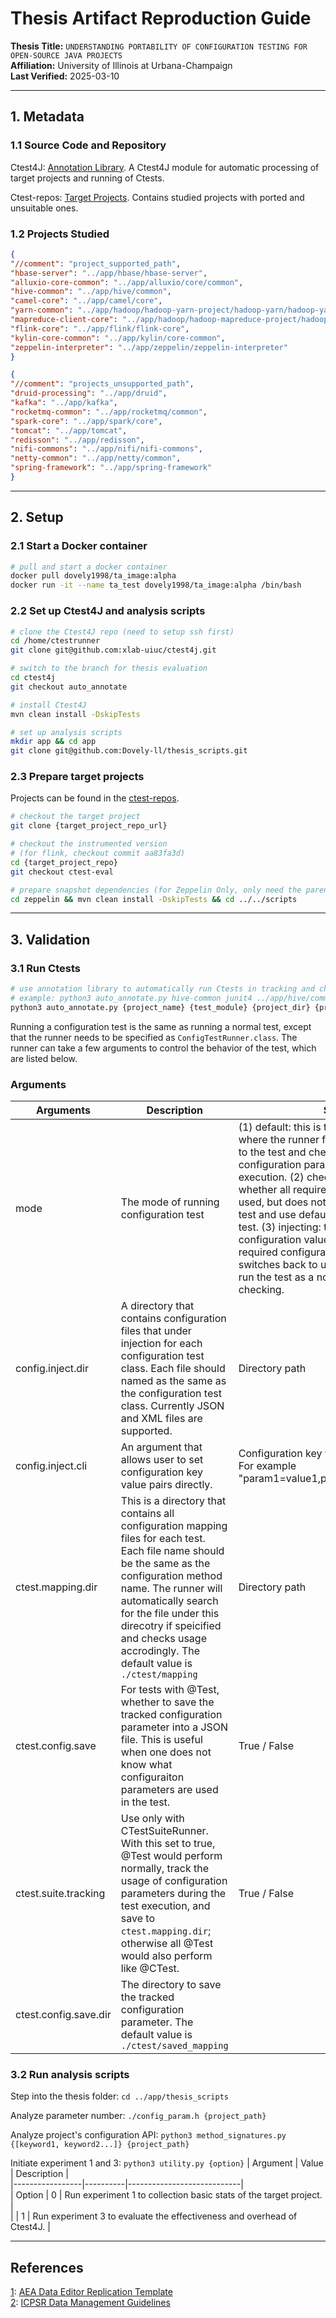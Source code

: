 # Thesis Artifact Reproduction Guide  
**Thesis Title:** `UNDERSTANDING PORTABILITY OF CONFIGURATION TESTING FOR OPEN-SOURCE JAVA PROJECTS`  
**Affiliation:** University of Illinois at Urbana-Champaign  
**Last Verified:** 2025-03-10  

---

## 1. Metadata
### 1.1 Source Code and Repository
Ctest4J: [Annotation Library](https://github.com/xlab-uiuc/ctest4j/tree/auto_annotate).
A Ctest4J module for automatic processing of target projects and running of Ctests.

Ctest-repos: [Target Projects](https://github.com/ctest-repos).
Contains studied projects with ported and unsuitable ones.

### 1.2 Projects Studied
```json
{
"//comment": "project_supported_path",
"hbase-server": "../app/hbase/hbase-server",
"alluxio-core-common": "../app/alluxio/core/common",
"hive-common": "../app/hive/common",
"camel-core": "../app/camel/core",
"yarn-common": "../app/hadoop/hadoop-yarn-project/hadoop-yarn/hadoop-yarn-common",
"mapreduce-client-core": "../app/hadoop/hadoop-mapreduce-project/hadoop-mapreduce-client/hadoop-mapreduce-client-core",
"flink-core": "../app/flink/flink-core",
"kylin-core-common": "../app/kylin/core-common",
"zeppelin-interpreter": "../app/zeppelin/zeppelin-interpreter"
}

{
"//comment": "projects_unsupported_path",
"druid-processing": "../app/druid",
"kafka": "../app/kafka",
"rocketmq-common": "../app/rocketmq/common",
"spark-core": "../app/spark/core",
"tomcat": "../app/tomcat",
"redisson": "../app/redisson",
"nifi-commons": "../app/nifi/nifi-commons",
"netty-common": "../app/netty/common",
"spring-framework": "../app/spring-framework"
}
```

---

## 2. Setup  
### 2.1 Start a Docker container  
```bash
# pull and start a docker container
docker pull dovely1998/ta_image:alpha
docker run -it --name ta_test dovely1998/ta_image:alpha /bin/bash
```

### 2.2 Set up Ctest4J and analysis scripts
```bash
# clone the Ctest4J repo (need to setup ssh first)
cd /home/ctestrunner
git clone git@github.com:xlab-uiuc/ctest4j.git

# switch to the branch for thesis evaluation
cd ctest4j
git checkout auto_annotate

# install Ctest4J
mvn clean install -DskipTests

# set up analysis scripts
mkdir app && cd app
git clone git@github.com:Dovely-ll/thesis_scripts.git
```

### 2.3 Prepare target projects
Projects can be found in the [ctest-repos](https://github.com/ctest-repos).
```bash
# checkout the target project
git clone {target_project_repo_url}

# checkout the instrumented version
# (for flink, checkout commit aa83fa3d)
cd {target_project_repo}
git checkout ctest-eval

# prepare snapshot dependencies (for Zeppelin Only, only need the parent POM and zeppelin-common module)
cd zeppelin && mvn clean install -DskipTests && cd ../../scripts
```

---

## 3. Validation
### 3.1 Run Ctests
```bash
# use annotation library to automatically run Ctests in tracking and checking modes, mapping files between tests and parameters are generated
# example: python3 auto_annotate.py hive-common junit4 ../app/hive/common . ctest/saved_mapping ({project_test_dir} usually can be ".")
python3 auto_annotate.py {project_name} {test_module} {project_dir} {project_test_dir} {ctest_mapping_dir}
```

Running a configuration test is the same as running a normal test, except that the runner needs to be specified as `ConfigTestRunner.class`. The runner can take a few arguments to control the behavior of the test, which are listed below.

### Arguments
| Arguments            | Description                                                                                                                                                                                                                                                                                                    | Supported Value                                                                                                                                                                                                                                                                                                                                                                                                                                                                                                                                                                                                                                                                     |
|----------------------|----------------------------------------------------------------------------------------------------------------------------------------------------------------------------------------------------------------------------------------------------------------------------------------------------------------|-------------------------------------------------------------------------------------------------------------------------------------------------------------------------------------------------------------------------------------------------------------------------------------------------------------------------------------------------------------------------------------------------------------------------------------------------------------------------------------------------------------------------------------------------------------------------------------------------------------------------------------------------------------------------------------|
| mode                 | The mode of running configuration test                                                                                                                                                                                                                                                                         | (1) default: this is the default mode of ctest runner, where the runner first inject the configuration value to the test and checks whether all required configuration paraemters are used after the test execution. (2) checking: this mode only checks whether all required configuration parameters are used, but does not inject configuration value to the test and use default configuration value to run every test. (3) injecting: this mode only injects configuration value to the test but does not check required configuration usage. (4) base: this mode switches back to use a default non-ctest runner to run the test as a normal test, no injecting and checking. |
| config.inject.dir    | A directory that contains configuration files that under injection for each configuration test class. Each file should named as the same as the configuration test class. Currently JSON and XML files are supported.                                                                                          | Directory path                                                                                                                                                                                                                                                                                                                                                                                                                                                                                                                                                                                                                                                                      |
| config.inject.cli    | An argument that allows user to set configuration key value pairs directly.                                                                                                                                                                                                                                    | Configuration key value pairs seperated by comma. For example "param1=value1,param2=value2,...,paramN=valueN"                                                                                                                                                                                                                                                                                                                                                                                                                                                                                                                                                                       |
| ctest.mapping.dir   | This is a directory that contains all configuration mapping files for each test. Each file name should be the same as the configuration method name. The runner will automatically search for the file under this direcotry if speicified and checks usage accrodingly. The default value is `./ctest/mapping` | Directory path                                                                                                                                                                                                                                                                                                                                                                                                                                                                                                                                                                                                                                                                      |
| ctest.config.save     | For tests with @Test, whether to save the tracked configuration parameter into a JSON file. This is useful when one does not know what configuraiton parameters are used in the test.                                                                                                                          | True / False                                                                                                                                                                                                                                                                                                                                                                                                                                                                                                                                                                                                                                                                        |
| ctest.suite.tracking | Use only with CTestSuiteRunner. With this set to true, @Test would perform normally, track the usage of configuration parameters during the test execution, and save to `ctest.mapping.dir`; otherwise all @Test would also perform like @CTest.                                                               | True / False                                                                                                                                                                                                                                                                                                                                                                                                                                                                                                                                                                                                                                                                        |
| ctest.config.save.dir | The directory to save the tracked configuration parameter. The default value is `./ctest/saved_mapping`

### 3.2 Run analysis scripts
Step into the thesis folder:
`cd ../app/thesis_scripts`

Analyze parameter number:
`./config_param.h {project_path}`

Analyze project's configuration API:
`python3 method_signatures.py {[keyword1, keyword2...]} {project_path}`

Initiate experiment 1 and 3:
`python3 utility.py {option}`
| Argument        | Value    | Description                |  
|-----------------|----------|----------------------------|  
| Option          | 0        | Run experiment 1 to collection basic stats of the target project. |  
|                 | 1        | Run experiment 3 to evaluate the effectiveness and overhead of Ctest4J.  |  

---

## References  
[1](@ref): [AEA Data Editor Replication Template](https://aeadataeditor.github.io/aea-de-guidance/)  
[2](@ref): [ICPSR Data Management Guidelines](https://www.icpsr.umich.edu)  
